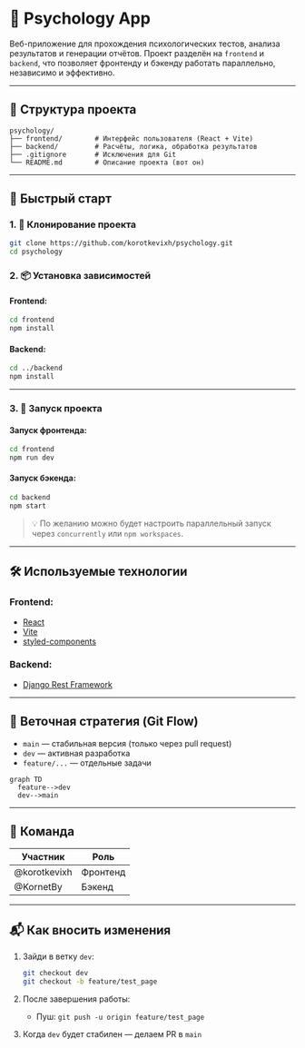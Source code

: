  # 🧠 Psychology App

Веб-приложение для прохождения психологических тестов, анализа результатов и генерации отчётов. 
Проект разделён на `frontend` и `backend`, что позволяет фронтенду и бэкенду работать параллельно, независимо и эффективно.

---

## 📁 Структура проекта

```
psychology/
├── frontend/        # Интерфейс пользователя (React + Vite)
├── backend/         # Расчёты, логика, обработка результатов
├── .gitignore       # Исключения для Git
└── README.md        # Описание проекта (вот он)

```

---

## 🚀 Быстрый старт

### 1. 🔻 Клонирование проекта

```bash
git clone https://github.com/korotkevixh/psychology.git
cd psychology
```

### 2. 📦 Установка зависимостей

#### Frontend:
```bash
cd frontend
npm install
```

#### Backend:
```bash
cd ../backend
npm install
```

---

### 3. 🧪 Запуск проекта

#### Запуск фронтенда:
```bash
cd frontend
npm run dev
```

#### Запуск бэкенда:
```bash
cd backend
npm start
```

> 💡 По желанию можно будет настроить параллельный запуск через `concurrently` или `npm workspaces`.

---

## 🛠️ Используемые технологии

### Frontend:
- [React](https://react.dev)
- [Vite](https://vitejs.dev)
- [styled-components](https://styled-components.com)

### Backend:
- [Django Rest Framework](https://www.django-rest-framework.org/)

---

## 📌 Веточная стратегия (Git Flow)

- `main` — стабильная версия (только через pull request)
- `dev` — активная разработка
- `feature/...` — отдельные задачи

```mermaid
graph TD
  feature-->dev
  dev-->main
```

---

## 👥 Команда

| Участник      | Роль        |
|---------------|-------------|
| @korotkevixh  | Фронтенд    |
| @KornetBy     | Бэкенд      |

---

## 📬 Как вносить изменения

1. Зайди в ветку `dev`:
   ```bash
   git checkout dev
   git checkout -b feature/test_page
   ```

2. После завершения работы:
   - Пуш: `git push -u origin feature/test_page`

3. Когда `dev` будет стабилен — делаем PR в `main`